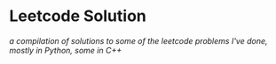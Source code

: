 # Leetcode Solution
###### a compilation of solutions to some of the leetcode problems I've done, mostly in Python, some in C++

